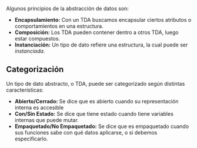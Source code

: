 Algunos principios de la abstracción de datos son:

- **Encapsulamiento:** Con un TDA buscamos encapsular ciertos atributos o comportamientos en una estructura.
- **Composición:** Los TDA pueden contener dentro a otros TDA, luego estar compuestos.
- **Instanciación:** Un tipo de dato refiere una estructura, la cual puede ser *instanciada*.

## Categorización

Un tipo de dato abstracto, o TDA, puede ser categorizado según distintas características:

- **Abierto/Cerrado:** Se dice que es abierto cuando su representación interna es accesible
- **Con/Sin Estado:** Se dice que tiene estado cuando tiene variables internas que puede mutar.
- **Empaquetado/No Empaquetado:** Se dice que es empaquetado cuando sus funciones sabe con qué datos aplicarse, o si debemos especificarlo.
